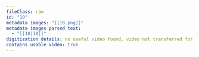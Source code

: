 ```yaml
---
fileClass: raw
id: "10"
metadata images: "[[10.png]]"
metadata images parsed text:
  - "[[10|10]]"
digitization details: no useful video found, video not transferred for parsing
contains usable video: true
---
```

